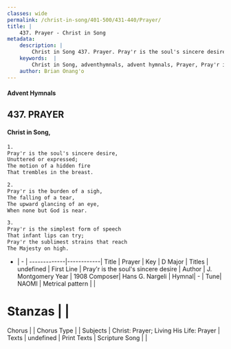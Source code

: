 ```yaml
---
classes: wide
permalink: /christ-in-song/401-500/431-440/Prayer/
title: |
    437. Prayer - Christ in Song
metadata:
    description: |
        Christ in Song 437. Prayer. Pray'r is the soul's sincere desire, Unuttered or expressed; The motion of a hidden fire That trembles in the breast.
    keywords:  |
        Christ in Song, adventhymnals, advent hymnals, Prayer, Pray'r is the soul's sincere desire. 
    author: Brian Onang'o
---
```


#### Advent Hymnals
## 437. PRAYER
####  Christ in Song,

```txt
1.
Pray'r is the soul's sincere desire,
Unuttered or expressed;
The motion of a hidden fire
That trembles in the breast.

2.
Pray'r is the burden of a sigh,
The falling of a tear,
The upward glancing of an eye,
When none but God is near.

3.
Pray'r is the simplest form of speech
That infant lips can try;
Pray'r the sublimest strains that reach
The Majesty on high.

```

- |   -  |
-------------|------------|
Title | Prayer |
Key | D Major |
Titles | undefined |
First Line | Pray'r is the soul's sincere desire |
Author | J. Montgomery
Year | 1908
Composer| Hans G. Nargeli |
Hymnal|  - |
Tune| NAOMI |
Metrical pattern | |
# Stanzas |  |
Chorus |  |
Chorus Type |  |
Subjects | Christ: Prayer; Living His Life: Prayer |
Texts | undefined |
Print Texts | 
Scripture Song |  |
    
